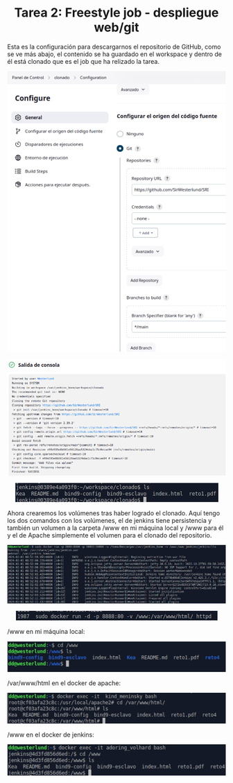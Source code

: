 # <center>Tarea 2: Freestyle job - despliegue web/git<center>

<p> Esta es la configuración para descargarnos el repositorio de GitHub, como se ve más abajo, el contenido se ha guardado en el workspace y dentro de él está clonado que es el job que ha relizado la tarea.</p>

<p align="center"> <img src="./cap1.png"></p>

<p align="center"> <img src="./cap2.png"></p>

<p align="center"> <img src="./cap3.png"></p>

<p>Ahora crearemos los volúmenes tras haber logrado el clonado. Aquí tengo los dos comandos con los volúmenes, el de jenkins tiene persistencia y también un volumen a la carpeta /www en mi máquina local y /www para él y el de Apache simplemente el volumen para el clonado del repositorio.</p>

<p align="center"> <img src="./cap4.png"></p>

<p align="center"> <img src="./cap5.png"></p>

<p>/www en mi máquina local:</p>

<p align="center"> <img src="./cap6.png"></p>

<p>/var/www/html en el docker de apache:</p>

<p align="center"> <img src="./cap7.png"></p>

<p>/www en el docker de jenkins:</p>

<p align="center"> <img src="./cap8.png"></p>